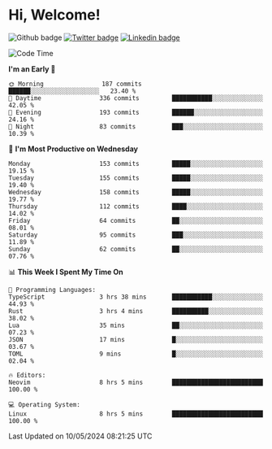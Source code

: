   # Hi, Welcome!
  ![Github badge](https://img.shields.io/github/followers/kraken-afk.svg?style=social&label=Follow&maxAge=2592000)
  [![Twitter badge](https://img.shields.io/badge/-Twitter-00acee?style=flat-square&logo=Twitter&logoColor=white)](https://twitter.com/trshppl)
  [![Linkedin badge](https://img.shields.io/badge/LinkedIn-0077B5?style=flat-square&logo=linkedin&logoColor=white)](https://www.linkedin.com/in/noveanrer)
<!--START_SECTION:waka-->
![Code Time](http://img.shields.io/badge/Code%20Time-190%20hrs%2028%20mins-blue)

**I'm an Early 🐤** 

```text
🌞 Morning                187 commits         ██████░░░░░░░░░░░░░░░░░░░   23.40 % 
🌆 Daytime                336 commits         ███████████░░░░░░░░░░░░░░   42.05 % 
🌃 Evening                193 commits         ██████░░░░░░░░░░░░░░░░░░░   24.16 % 
🌙 Night                  83 commits          ███░░░░░░░░░░░░░░░░░░░░░░   10.39 % 
```
📅 **I'm Most Productive on Wednesday** 

```text
Monday                   153 commits         █████░░░░░░░░░░░░░░░░░░░░   19.15 % 
Tuesday                  155 commits         █████░░░░░░░░░░░░░░░░░░░░   19.40 % 
Wednesday                158 commits         █████░░░░░░░░░░░░░░░░░░░░   19.77 % 
Thursday                 112 commits         ████░░░░░░░░░░░░░░░░░░░░░   14.02 % 
Friday                   64 commits          ██░░░░░░░░░░░░░░░░░░░░░░░   08.01 % 
Saturday                 95 commits          ███░░░░░░░░░░░░░░░░░░░░░░   11.89 % 
Sunday                   62 commits          ██░░░░░░░░░░░░░░░░░░░░░░░   07.76 % 
```


📊 **This Week I Spent My Time On** 

```text
💬 Programming Languages: 
TypeScript               3 hrs 38 mins       ███████████░░░░░░░░░░░░░░   44.93 % 
Rust                     3 hrs 4 mins        ██████████░░░░░░░░░░░░░░░   38.02 % 
Lua                      35 mins             ██░░░░░░░░░░░░░░░░░░░░░░░   07.23 % 
JSON                     17 mins             █░░░░░░░░░░░░░░░░░░░░░░░░   03.67 % 
TOML                     9 mins              █░░░░░░░░░░░░░░░░░░░░░░░░   02.04 % 

🔥 Editors: 
Neovim                   8 hrs 5 mins        █████████████████████████   100.00 % 

💻 Operating System: 
Linux                    8 hrs 5 mins        █████████████████████████   100.00 % 
```


 Last Updated on 10/05/2024 08:21:25 UTC
<!--END_SECTION:waka-->